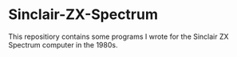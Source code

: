 # Sinclair-ZX-Spectrum
This repositiory contains some programs I wrote for the Sinclair ZX Spectrum computer in the 1980s.
